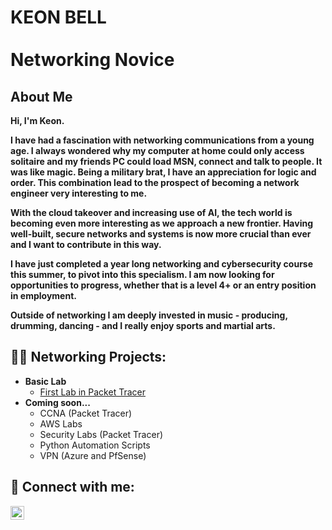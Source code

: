 <h1>KEON BELL<br/><br/>
  Networking Novice</h1>

<h2>About Me</h2>

<b>Hi, I'm Keon.

I have had a fascination with networking communications from a young age. I always wondered why my computer at home could only access solitaire and my friends PC could load MSN, connect and talk to people. It was like magic. Being a military brat, I have an appreciation for logic and order. This combination lead to the prospect of becoming a network engineer very interesting to me. 

With the cloud takeover and increasing use of AI, the tech world is becoming even more interesting as we approach a new frontier. Having well-built, secure networks and systems is now more crucial than ever and I want to contribute in this way.

I have just completed a year long networking and cybersecurity course this summer, to pivot into this specialism. I am now looking for opportunities to progress, whether that is a level 4+ or an entry position in employment.

Outside of networking I am deeply invested in music - producing, drumming, dancing - and I really enjoy sports and martial arts.</b>

<h2>👨‍💻 Networking Projects:</h2>

- <b>Basic Lab</b>
  - [First Lab in Packet Tracer](https://github.com/joshmadakor1/Algorithms-Practice)
- <b>Coming soon...</b>
  - CCNA (Packet Tracer)
  - AWS Labs
  - Security Labs (Packet Tracer)
  - Python Automation Scripts
  - VPN (Azure and PfSense)

<h2> 🤳 Connect with me:</h2>

[<img align="left" alt="Keon Bell | LinkedIn" width="22px" src="https://cdn.jsdelivr.net/npm/simple-icons@v3/icons/linkedin.svg" />][linkedin]

[linkedin]: https://www.linkedin.com/in/klblink/
